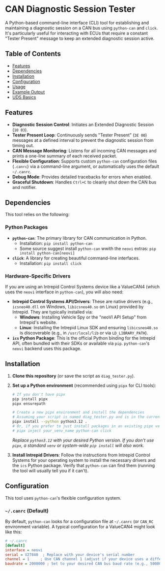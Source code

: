 # CAN Diagnostic Session Tester

A Python-based command-line interface (CLI) tool for establishing and maintaining a diagnostic session on a CAN bus using `python-can` and `click`. It's particularly useful for interacting with ECUs that require a constant "Tester Present" message to keep an extended diagnostic session active.

## Table of Contents

-   [Features](#features)
-   [Dependencies](#dependencies)
-   [Installation](#installation)
-   [Configuration](#configuration)
-   [Usage](#usage)
-   [Example Output](#example-output)
-   [UDS Basics](#uds-basics)

## Features

*   **Diagnostic Session Control**: Initiates an Extended Diagnostic Session (`10 03`).
*   **Tester Present Loop**: Continuously sends "Tester Present" (`3E 00`) messages at a defined interval to prevent the diagnostic session from timing out.
*   **CAN Message Monitoring**: Listens for all incoming CAN messages and prints a one-line summary of each received packet.
*   **Flexible Configuration**: Supports custom `python-can` configuration files (`.canrc`) via a command-line argument, or automatically uses the default `~/.canrc`.
*   **Debug Mode**: Provides detailed tracebacks for errors when enabled.
*   **Graceful Shutdown**: Handles `Ctrl+C` to cleanly shut down the CAN bus and notifier.

## Dependencies

This tool relies on the following:

### Python Packages

*   **`python-can`**: The primary library for CAN communication in Python.
    *   Installation: `pip install python-can`
    *   Some source suggest install `python-can` wwith the `neovi` extras: `pip install python-can[neovi]`
*   **`click`**: A library for creating beautiful command-line interfaces.
    *   Installation: `pip install click`

### Hardware-Specific Drivers

If you are using an Intrepid Control Systems device like a ValueCAN4 (which uses the `neovi` interface in `python-can`), you will also need:

*   **Intrepid Control Systems API/Drivers**: These are native drivers (e.g., `icsneo40.dll` on Windows, `libicsneo40.so` on Linux) provided by Intrepid. They are typically installed via:
    *   **Windows**: Installing Vehicle Spy or the "neoVI API Setup" from Intrepid's website.
    *   **Linux**: Installing the Intrepid Linux SDK and ensuring `libicsneo40.so` is discoverable (e.g., in `/usr/local/lib` or via `LD_LIBRARY_PATH`).
*   **`ics` Python Package**: This is the official Python binding for the Intrepid API, often bundled with their SDKs or available via `pip`. `python-can`'s `neovi` backend uses this package.

## Installation

1.  **Clone this repository** (or save the script as `diag_tester.py`).

2.  **Set up a Python environment** (recommended using `pipx` for CLI tools):

    ```bash
    # If you don't have pipx
    pip install pipx
    pipx ensurepath

    # Create a new pipx environment and install the dependencies
    # Assuming your script is named diag_tester.py and is in the current directory
    pipx install --python python3.12 .
    # Or, if you prefer to just install packages in an existing pipx venv:
    # pipx inject your_venv_name python-can click
    ```
    *Replace `python3.12` with your desired Python version.*
    *If you don't use `pipx`, a standard `venv` or system-wide `pip install` will also work.*

3.  **Install Intrepid Drivers**: Follow the instructions from Intrepid Control Systems for your operating system to install the necessary drivers and the `ics` Python package. Verify that `python-can` can find them (running the tool will usually tell you if it can't).

## Configuration

This tool uses `python-can`'s flexible configuration system.

### `~/.canrc` (Default)

By default, `python-can` looks for a configuration file at `~/.canrc` (or `CAN_RC` environment variable). A typical configuration for a ValueCAN4 might look like this:

```ini
# ~/.canrc
[default]
interface = neovi
serial = V27840  ; Replace with your device's serial number
channel = 1     ; Use CAN channel 1 (adjust if your device uses a different channel)
baudrate = 2000000 ; Set to your desired CAN bus baud rate (e.g., 500000 for 500kbps)
